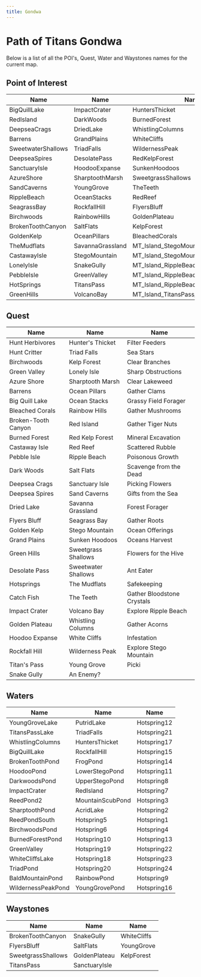 ```yaml
---
title: Gondwa
---
```


# Path of Titans Gondwa

Below is a list of all the POI's, Quest, Water and Waystones names for the current map.

## Point of Interest

| Name               | Name             | Name                                  |
| ------------------ | ---------------- | ------------------------------------- |
| BigQuillLake       | ImpactCrater     | HuntersThicket                        |
| RedIsland          | DarkWoods        | BurnedForest                          |
| DeepseaCrags       | DriedLake        | WhistlingColumns                      |
| Barrens            | GrandPlains      | WhiteCliffs                           |
| SweetwaterShallows | TriadFalls       | WildernessPeak                        |
| DeepseaSpires      | DesolatePass     | RedKelpForest                         |
| SanctuaryIsle      | HoodooExpanse    | SunkenHoodoos                         |
| AzureShore         | SharptoothMarsh  | SweetgrassShallows                    |
| SandCaverns        | YoungGrove       | TheTeeth                              |
| RippleBeach        | OceanStacks      | RedReef                               |
| SeagrassBay        | RockfallHill     | FlyersBluff                           |
| Birchwoods         | RainbowHills     | GoldenPlateau                         |
| BrokenToothCanyon  | SaltFlats        | KelpForest                            |
| GoldenKelp         | OceanPillars     | BleachedCorals                        |
| TheMudflats        | SavannaGrassland | MT_Island_StegoMountain_LookoutHill   |
| CastawayIsle       | StegoMountain    | MT_Island_StegoMountain_TermiteMounds |
| LonelyIsle         | SnakeGully       | MT_Island_RippleBeach_SandCavern      |
| PebbleIsle         | GreenValley      | MT_Island_RippleBeach_Outcrop         |
| HotSprings         | TitansPass       | MT_Island_RippleBeach_FrogPond        |
| GreenHills         | VolcanoBay       | MT_Island_TitansPass_DeathValley      |

## Quest

| Name                | Name                | Name                       |
| ------------------- | ------------------- | -------------------------- |
| Hunt Herbivores     | Hunter's Thicket    | Filter Feeders             |
| Hunt Critter        | Triad Falls         | Sea Stars                  |
| Birchwoods          | Kelp Forest         | Clear Branches             |
| Green Valley        | Lonely Isle         | Sharp Obstructions         |
| Azure Shore         | Sharptooth Marsh    | Clear Lakeweed             |
| Barrens             | Ocean Pillars       | Gather Clams               |
| Big Quill Lake      | Ocean Stacks        | Grassy Field Forager       |
| Bleached Corals     | Rainbow Hills       | Gather Mushrooms           |
| Broken-Tooth Canyon | Red Island          | Gather Tiger Nuts          |
| Burned Forest       | Red Kelp Forest     | Mineral Excavation         |
| Castaway Isle       | Red Reef            | Scattered Rubble           |
| Pebble Isle         | Ripple Beach        | Poisonous Growth           |
| Dark Woods          | Salt Flats          | Scavenge from the Dead     |
| Deepsea Crags       | Sanctuary Isle      | Picking Flowers            |
| Deepsea Spires      | Sand Caverns        | Gifts from the Sea         |
| Dried Lake          | Savanna Grassland   | Forest Forager             |
| Flyers Bluff        | Seagrass Bay        | Gather Roots               |
| Golden Kelp         | Stego Mountain      | Ocean Offerings            |
| Grand Plains        | Sunken Hoodoos      | Oceans Harvest             |
| Green Hills         | Sweetgrass Shallows | Flowers for the Hive       |
| Desolate Pass       | Sweetwater Shallows | Ant Eater                  |
| Hotsprings          | The Mudflats        | Safekeeping                |
| Catch Fish          | The Teeth           | Gather Bloodstone Crystals |
| Impact Crater       | Volcano Bay         | Explore Ripple Beach       |
| Golden Plateau      | Whistling Columns   | Gather Acorns              |
| Hoodoo Expanse      | White Cliffs        | Infestation                |
| Rockfall Hill       | Wilderness Peak     | Explore Stego Mountain     |
| Titan's Pass        | Young Grove         | Picki                      |
| Snake Gully         | An Enemy?           |                            |

## Waters

| Name               | Name             | Name        |
| ------------------ | ---------------- | ----------- |
| YoungGroveLake     | PutridLake       | Hotspring12 |
| TitansPassLake     | TriadFalls       | Hotspring21 |
| WhistlingColumns   | HuntersThicket   | Hotspring17 |
| BigQuillLake       | RockfallHill     | Hotspring15 |
| BrokenToothPond    | FrogPond         | Hotspring14 |
| HoodooPond         | LowerStegoPond   | Hotspring11 |
| DarkwoodsPond      | UpperStegoPond   | Hotspring8  |
| ImpactCrater       | RedIsland        | Hotspring7  |
| ReedPond2          | MountainScubPond | Hotspring3  |
| SharptoothPond     | AcridLake        | Hotspring2  |
| ReedPondSouth      | Hotspring5       | Hotspring1  |
| BirchwoodsPond     | Hotspring6       | Hotspring4  |
| BurnedForestPond   | Hotspring10      | Hotspring13 |
| GreenValley        | Hotspring19      | Hotspring22 |
| WhiteCliffsLake    | Hotspring18      | Hotspring23 |
| TriadPond          | Hotspring20      | Hotspring24 |
| BaldMountainPond   | RainbowPond      | Hotspring9  |
| WildernessPeakPond | YoungGrovePond   | Hotspring16 |

## Waystones

| Name               | Name          | Name        |
| ------------------ | ------------- | ----------- |
| BrokenToothCanyon  | SnakeGully    | WhiteCliffs |
| FlyersBluff        | SaltFlats     | YoungGrove  |
| SweetgrassShallows | GoldenPlateau | KelpForest  |
| TitansPass         | SanctuaryIsle |
